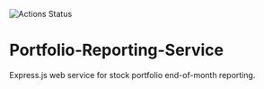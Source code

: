 ![Actions Status](https://github.com/fychin/Portfolio-Reporting-Service/actions/workflows/node.js.yml/badge.svg)
# Portfolio-Reporting-Service
Express.js web service for stock portfolio end-of-month reporting.